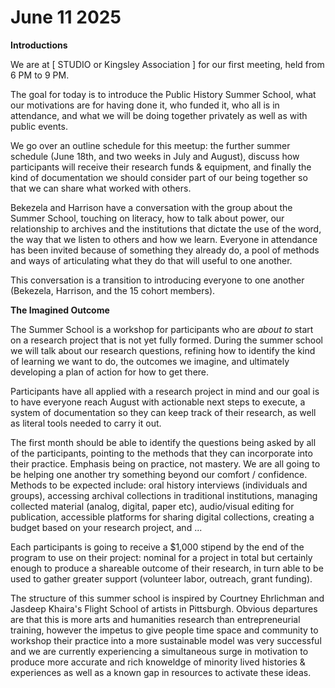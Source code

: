 <h1>June 11 2025</h1>

**Introductions**

We are at [ STUDIO or Kingsley Association ] for our first meeting, held from 6 PM to 9 PM.

The goal for today is to introduce the Public History Summer School, what our motivations are for having done it, who funded it, who all is in attendance, and what we will be doing together privately as well as with public events. 

We go over an outline schedule for this meetup: the further summer schedule (June 18th, and two weeks in July and August), discuss how participants will receive their research funds & equipment, and finally the kind of documentation we should consider part of our being together so that we can share what worked with others.

Bekezela and Harrison have a conversation with the group about the Summer School, touching on literacy, how to talk about power, our relationship to archives and the institutions that dictate the use of the word, the way that we listen to others and how we learn. Everyone in attendance has been invited because of something they already do, a pool of methods and ways of articulating what they do that will useful to one another.

This conversation is a transition to introducing everyone to one another (Bekezela, Harrison, and the 15 cohort members).

**The Imagined Outcome**

The Summer School is a workshop for participants who are *about to* start on a research project that is not yet fully formed. During the summer school we will talk about our research questions, refining how to identify the kind of learning we want to do, the outcomes we imagine, and ultimately developing a plan of action for how to get there. 

Participants have all applied with a research project in mind and our goal is to have everyone reach August with actionable next steps to execute, a system of documentation so they can keep track of their research, as well as literal tools needed to carry it out.

The first month should be able to identify the questions being asked by all of the participants, pointing to the methods that they can incorporate into their practice. Emphasis being on practice, not mastery. We are all going to be helping one another try something beyond our comfort / confidence. Methods to be expected include: oral history interviews (individuals and groups), accessing archival collections in traditional institutions, managing collected material (analog, digital, paper etc), audio/visual editing for publication, accessible platforms for sharing digital collections, creating a budget based on your research project, and ...

Each participants is going to receive a $1,000 stipend by the end of the program to use on their project: nominal for a project in total but certainly enough to produce a shareable outcome of their research, in turn able to be used to gather greater support (volunteer labor, outreach, grant funding).

The structure of this summer school is inspired by Courtney Ehrlichman and Jasdeep Khaira's Flight School of artists in Pittsburgh. Obvious departures are that this is more arts and humanities research than entrepreneurial training, however the impetus to give people time space and community to workshop their practice into a more sustainable model was very successful and we are currently experiencing a simultaneous surge in motivation to produce more accurate and rich knoweldge of minority lived histories & experiences as well as a known gap in resources to activate these ideas.

